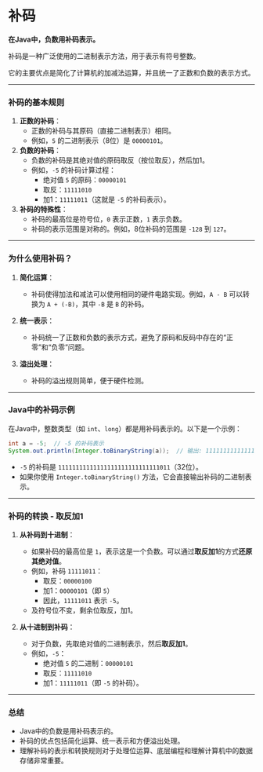 # 补码

**在Java中，负数用补码表示。**

补码是一种广泛使用的二进制表示方法，用于表示有符号整数。

它的主要优点是简化了计算机的加减法运算，并且统一了正数和负数的表示方式。

---

### 补码的基本规则

1. **正数的补码**：
   - 正数的补码与其原码（直接二进制表示）相同。
   - 例如，`5` 的二进制表示（8位）是 `00000101`。
2. **负数的补码**：
   - 负数的补码是其绝对值的原码取反（按位取反），然后加1。
   - 例如，`-5` 的补码计算过程：
     - 绝对值 `5` 的原码：`00000101`
     - 取反：`11111010`
     - 加1：`11111011`（这就是 `-5` 的补码表示）。
3. **补码的特殊性**：
   - 补码的最高位是符号位，`0` 表示正数，`1` 表示负数。
   - 补码的表示范围是对称的。例如，8位补码的范围是 `-128` 到 `127`。

---

### 为什么使用补码？

1. **简化运算**：
   - 补码使得加法和减法可以使用相同的硬件电路实现。例如，`A - B` 可以转换为 `A + (-B)`，其中 `-B` 是 `B` 的补码。

2. **统一表示**：
   - 补码统一了正数和负数的表示方式，避免了原码和反码中存在的“正零”和“负零”问题。

3. **溢出处理**：
   - 补码的溢出规则简单，便于硬件检测。

---

### Java中的补码示例

在Java中，整数类型（如 `int`、`long`）都是用补码表示的。以下是一个示例：

```java
int a = -5;  // -5 的补码表示
System.out.println(Integer.toBinaryString(a));  // 输出: 11111111111111111111111111111011
```

- `-5` 的补码是 `11111111111111111111111111111011`（32位）。
- 如果你使用 `Integer.toBinaryString()` 方法，它会直接输出补码的二进制表示。

---

### 补码的转换 - 取反加1

1. **从补码到十进制**：
   - 如果补码的最高位是 `1`，表示这是一个负数。可以通过**取反加1**的方式**还原其绝对值**。
   - 例如，补码 `11111011`：
     - 取反：`00000100`
     - 加1：`00000101`（即 `5`）
     - 因此，`11111011` 表示 `-5`。
   - 及符号位不变，剩余位取反，加1。

2. **从十进制到补码**：
   - 对于负数，先取绝对值的二进制表示，然后**取反加1**。
   - 例如，`-5`：
     - 绝对值 `5` 的二进制：`00000101`
     - 取反：`11111010`
     - 加1：`11111011`（即 `-5` 的补码）。

---

### 总结

- Java中的负数是用补码表示的。
- 补码的优点包括简化运算、统一表示和方便溢出处理。
- 理解补码的表示和转换规则对于处理位运算、底层编程和理解计算机中的数据存储非常重要。